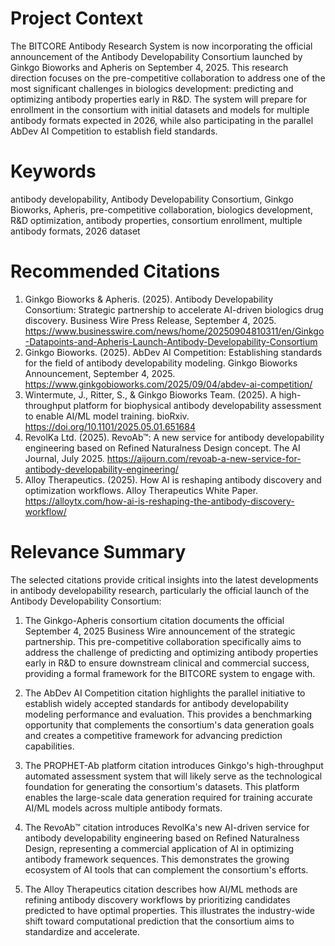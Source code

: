 # Project Context
The BITCORE Antibody Research System is now incorporating the official announcement of the Antibody Developability Consortium launched by Ginkgo Bioworks and Apheris on September 4, 2025. This research direction focuses on the pre-competitive collaboration to address one of the most significant challenges in biologics development: predicting and optimizing antibody properties early in R&D. The system will prepare for enrollment in the consortium with initial datasets and models for multiple antibody formats expected in 2026, while also participating in the parallel AbDev AI Competition to establish field standards.

# Keywords
antibody developability, Antibody Developability Consortium, Ginkgo Bioworks, Apheris, pre-competitive collaboration, biologics development, R&D optimization, antibody properties, consortium enrollment, multiple antibody formats, 2026 dataset

# Recommended Citations
1. Ginkgo Bioworks & Apheris. (2025). Antibody Developability Consortium: Strategic partnership to accelerate AI-driven biologics drug discovery. Business Wire Press Release, September 4, 2025. https://www.businesswire.com/news/home/20250904810311/en/Ginkgo-Datapoints-and-Apheris-Launch-Antibody-Developability-Consortium
2. Ginkgo Bioworks. (2025). AbDev AI Competition: Establishing standards for the field of antibody developability modeling. Ginkgo Bioworks Announcement, September 4, 2025. https://www.ginkgobioworks.com/2025/09/04/abdev-ai-competition/
3. Wintermute, J., Ritter, S., & Ginkgo Bioworks Team. (2025). A high-throughput platform for biophysical antibody developability assessment to enable AI/ML model training. bioRxiv. https://doi.org/10.1101/2025.05.01.651684
4. RevolKa Ltd. (2025). RevoAb™: A new service for antibody developability engineering based on Refined Naturalness Design concept. The AI Journal, July 2025. https://aijourn.com/revoab-a-new-service-for-antibody-developability-engineering/
5. Alloy Therapeutics. (2025). How AI is reshaping antibody discovery and optimization workflows. Alloy Therapeutics White Paper. https://alloytx.com/how-ai-is-reshaping-the-antibody-discovery-workflow/

# Relevance Summary

The selected citations provide critical insights into the latest developments in antibody developability research, particularly the official launch of the Antibody Developability Consortium:

1. The Ginkgo-Apheris consortium citation documents the official September 4, 2025 Business Wire announcement of the strategic partnership. This pre-competitive collaboration specifically aims to address the challenge of predicting and optimizing antibody properties early in R&D to ensure downstream clinical and commercial success, providing a formal framework for the BITCORE system to engage with.

2. The AbDev AI Competition citation highlights the parallel initiative to establish widely accepted standards for antibody developability modeling performance and evaluation. This provides a benchmarking opportunity that complements the consortium's data generation goals and creates a competitive framework for advancing prediction capabilities.

3. The PROPHET-Ab platform citation introduces Ginkgo's high-throughput automated assessment system that will likely serve as the technological foundation for generating the consortium's datasets. This platform enables the large-scale data generation required for training accurate AI/ML models across multiple antibody formats.

4. The RevoAb™ citation introduces RevolKa's new AI-driven service for antibody developability engineering based on Refined Naturalness Design, representing a commercial application of AI in optimizing antibody framework sequences. This demonstrates the growing ecosystem of AI tools that can complement the consortium's efforts.

5. The Alloy Therapeutics citation describes how AI/ML methods are refining antibody discovery workflows by prioritizing candidates predicted to have optimal properties. This illustrates the industry-wide shift toward computational prediction that the consortium aims to standardize and accelerate.
